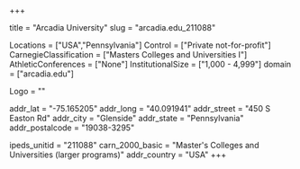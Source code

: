 
+++

title = "Arcadia University"
slug = "arcadia.edu_211088"

Locations = ["USA","Pennsylvania"]
Control = ["Private not-for-profit"]
CarnegieClassification = ["Masters Colleges and Universities I"]
AthleticConferences = ["None"]
InstitutionalSize = ["1,000 - 4,999"]
domain = ["arcadia.edu"]

Logo = ""

addr_lat = "-75.165205"
addr_long = "40.091941"
addr_street = "450 S Easton Rd"
addr_city = "Glenside"
addr_state = "Pennsylvania"
addr_postalcode = "19038-3295"

ipeds_unitid = "211088"
carn_2000_basic = "Master's Colleges and Universities (larger programs)"
addr_country = "USA"
+++
    

